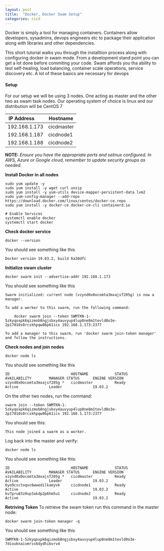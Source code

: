 ```yaml
---
layout: post
title:  "Docker, Docker Swam Setup"
categories: cicd
---
```


Docker is simply a tool for managing containers. Containers allow developers, sysadmins, devops engineers etc to package their application along with libraries and other dependencies.

This short tutorial walks you through the installtion process along with configuring docker in swam mode. From a development stand point you can get a lot done before commiting your code. Swam affords you tha ability to test self-healing, load balancing, container scale operations, service discovery etc. A lot of these basics are necessary for devops

#### **Setup**
For our setup we will be using 3 nodes. One acting as master and the other two as swam task nodes. Our operating system of choice is linux and our distribution will be CentOS 7

|IP Address &nbsp; &nbsp; &nbsp; | Hostname |
|------------- | ----------------- |
|192.168.1.173 |  cicdmaster       |
|192.168.1.187 |  cicdnode1        |
|192.168.1.188 |  cicdnode2        |

**NOTE:**
*Ensure you have the appropriate ports and selinux configured. In AWS, Azure or Google cloud, remember to update security groups as needed.*


**Install Docker in all nodes**
```
sudo yum update -y
sudo yum install -y wget curl unzip
sudo yum install -y yum-utils device-mapper-persistent-data lvm2
sudo yum-config-manager --add-repo https://download.docker.com/linux/centos/docker-ce.repo
sudo yum install -y docker-ce docker-ce-cli containerd.io

# Enable Services
systemctl enable docker
systemctl start docker
```

**Check docker service**
```
docker --version
```
You should see something like this
```
Docker version 19.03.2, build 6a30dfc
```


**Initialize swam cluster**
```
docker swarm init --advertise-addr 192.168.1.173
```
You should see something like this
```
Swarm initialized: current node (vzynd0x0ocomta3mxajsf205g) is now a manager.

To add a worker to this swarm, run the following command:

    docker swarm join --token SWMTKN-1-5zkyqoxpk6qizmob8ngjsbxy4auvyup4lup0ne8m1tevld0o3e-2p17010s0rcskhpqw86p61icx 192.168.1.173:2377

To add a manager to this swarm, run 'docker swarm join-token manager' and follow the instructions.
```

**Check nodes and join nodes**
```
docker node ls
```
You should see something like this
```
ID                            HOSTNAME            STATUS              AVAILABILITY        MANAGER STATUS      ENGINE VERSION
vzynd0x0ocomta3mxajsf205g *   cicdmaster          Ready               Active              Leader              19.03.2
```

On the other two nodes, run the command:
```
swarm join --token SWMTKN-1-5zkyqoxpk6qizmob8ngjsbxy4auvyup4lup0ne8m1tevld0o3e-2p17010s0rcskhpqw86p61icx 192.168.1.173:2377
```
You should see this:
```
This node joined a swarm as a worker.
```

Log back into the master and verify:
```
docker node ls
```
You should see something like this:
```
ID                            HOSTNAME            STATUS              AVAILABILITY        MANAGER STATUS      ENGINE VERSION
vzynd0x0ocomta3mxajsf205g *   cicdmaster          Ready               Active              Leader              19.03.2
6yo9csctoqvc6wwedilkaeyvk     cicdnode1           Ready               Active                                  19.03.2
bv7pru83z0vp3akdp2p6hm5u1     cicdnode2           Ready               Active                                  19.03.2
```

**Retriving  Token**
To retrieve the swam token run this command in the master node:
```
docker swarm join-token manager -q
``` 
You should see something like this
```
SWMTKN-1-5zkyqoxpk6qizmob8ngjsbxy4auvyup4lup0ne8m1tevld0o3e-7diouknaivmrss6dydhibvrv4
```
